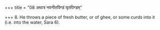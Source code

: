 +++
title = "08 अथात्र नवनीतपिण्डं घृतपिण्डम्"

+++
8. He throws a piece of fresh butter, or of ghee, or some curds into it (i.e. into the water, Sara 6).
